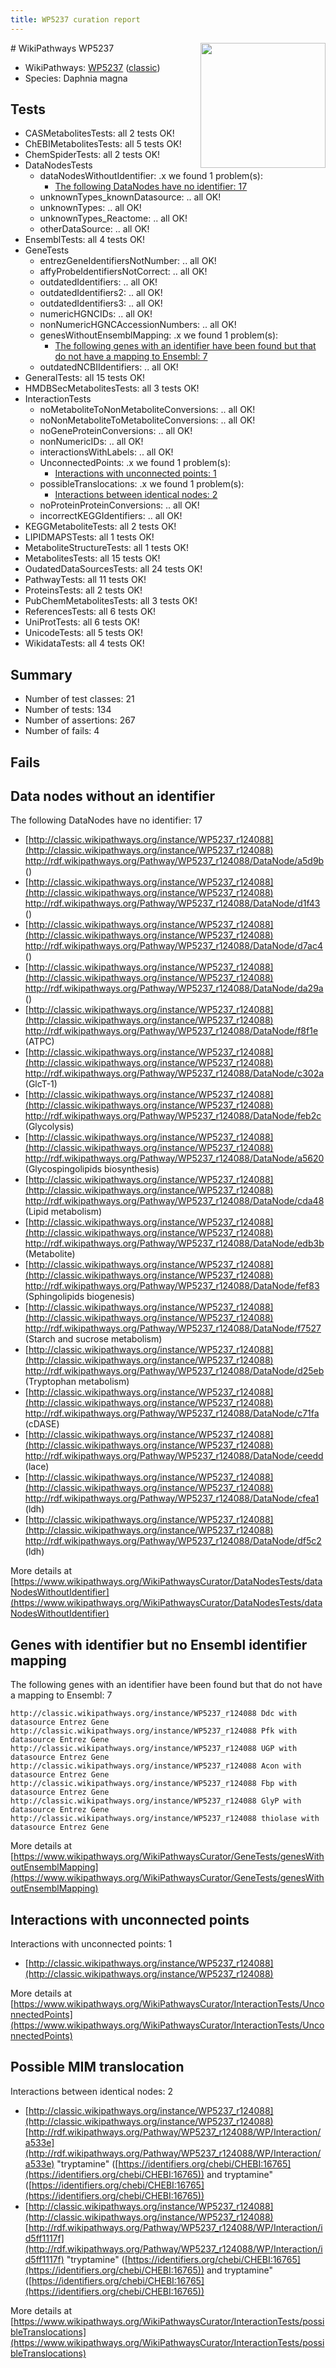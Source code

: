 ```yaml
---
title: WP5237 curation report
---
```


<img style="float: right; width: 200px" src="https://upload.wikimedia.org/wikipedia/commons/thumb/8/83/Wplogo_with_text_500.png/640px-Wplogo_with_text_500.png" />
# WikiPathways WP5237

* WikiPathways: [WP5237](https://wikipathways.org/pathways/WP5237) ([classic](https://classic.wikipathways.org/instance/WP5237))
* Species: Daphnia magna
## Tests
* CASMetabolitesTests: all 2 tests OK!
* ChEBIMetabolitesTests: all 5 tests OK!
* ChemSpiderTests: all 2 tests OK!
* DataNodesTests
    * dataNodesWithoutIdentifier: .x we found 1 problem(s):
        * [The following DataNodes have no identifier: 17](#8792c497)
    * unknownTypes_knownDatasource: .. all OK!
    * unknownTypes: .. all OK!
    * unknownTypes_Reactome: .. all OK!
    * otherDataSource: .. all OK!
* EnsemblTests: all 4 tests OK!
* GeneTests
    * entrezGeneIdentifiersNotNumber: .. all OK!
    * affyProbeIdentifiersNotCorrect: .. all OK!
    * outdatedIdentifiers: .. all OK!
    * outdatedIdentifiers2: .. all OK!
    * outdatedIdentifiers3: .. all OK!
    * numericHGNCIDs: .. all OK!
    * nonNumericHGNCAccessionNumbers: .. all OK!
    * genesWithoutEnsemblMapping: .x we found 1 problem(s):
        * [The following genes with an identifier have been found but that do not have a mapping to Ensembl: 7](#40286d89)
    * outdatedNCBIIdentifiers: .. all OK!
* GeneralTests: all 15 tests OK!
* HMDBSecMetabolitesTests: all 3 tests OK!
* InteractionTests
    * noMetaboliteToNonMetaboliteConversions: .. all OK!
    * noNonMetaboliteToMetaboliteConversions: .. all OK!
    * noGeneProteinConversions: .. all OK!
    * nonNumericIDs: .. all OK!
    * interactionsWithLabels: .. all OK!
    * UnconnectedPoints: .x we found 1 problem(s):
        * [Interactions with unconnected points: 1](#35a61ad9)
    * possibleTranslocations: .x we found 1 problem(s):
        * [Interactions between identical nodes: 2](#1c118207)
    * noProteinProteinConversions: .. all OK!
    * incorrectKEGGIdentifiers: .. all OK!
* KEGGMetaboliteTests: all 2 tests OK!
* LIPIDMAPSTests: all 1 tests OK!
* MetaboliteStructureTests: all 1 tests OK!
* MetabolitesTests: all 15 tests OK!
* OudatedDataSourcesTests: all 24 tests OK!
* PathwayTests: all 11 tests OK!
* ProteinsTests: all 2 tests OK!
* PubChemMetabolitesTests: all 3 tests OK!
* ReferencesTests: all 6 tests OK!
* UniProtTests: all 6 tests OK!
* UnicodeTests: all 5 tests OK!
* WikidataTests: all 4 tests OK!


## Summary

* Number of test classes: 21
* Number of tests: 134
* Number of assertions: 267
* Number of fails: 4

## Fails

<a name="8792c497" />

## Data nodes without an identifier

The following DataNodes have no identifier: 17

* [http://classic.wikipathways.org/instance/WP5237_r124088](http://classic.wikipathways.org/instance/WP5237_r124088) http://rdf.wikipathways.org/Pathway/WP5237_r124088/DataNode/a5d9b ()
* [http://classic.wikipathways.org/instance/WP5237_r124088](http://classic.wikipathways.org/instance/WP5237_r124088) http://rdf.wikipathways.org/Pathway/WP5237_r124088/DataNode/d1f43 ()
* [http://classic.wikipathways.org/instance/WP5237_r124088](http://classic.wikipathways.org/instance/WP5237_r124088) http://rdf.wikipathways.org/Pathway/WP5237_r124088/DataNode/d7ac4 ()
* [http://classic.wikipathways.org/instance/WP5237_r124088](http://classic.wikipathways.org/instance/WP5237_r124088) http://rdf.wikipathways.org/Pathway/WP5237_r124088/DataNode/da29a ()
* [http://classic.wikipathways.org/instance/WP5237_r124088](http://classic.wikipathways.org/instance/WP5237_r124088) http://rdf.wikipathways.org/Pathway/WP5237_r124088/DataNode/f8f1e (ATPC)
* [http://classic.wikipathways.org/instance/WP5237_r124088](http://classic.wikipathways.org/instance/WP5237_r124088) http://rdf.wikipathways.org/Pathway/WP5237_r124088/DataNode/c302a (GlcT-1)
* [http://classic.wikipathways.org/instance/WP5237_r124088](http://classic.wikipathways.org/instance/WP5237_r124088) http://rdf.wikipathways.org/Pathway/WP5237_r124088/DataNode/feb2c (Glycolysis)
* [http://classic.wikipathways.org/instance/WP5237_r124088](http://classic.wikipathways.org/instance/WP5237_r124088) http://rdf.wikipathways.org/Pathway/WP5237_r124088/DataNode/a5620 (Glycospingolipids
biosynthesis)
* [http://classic.wikipathways.org/instance/WP5237_r124088](http://classic.wikipathways.org/instance/WP5237_r124088) http://rdf.wikipathways.org/Pathway/WP5237_r124088/DataNode/cda48 (Lipid metabolism)
* [http://classic.wikipathways.org/instance/WP5237_r124088](http://classic.wikipathways.org/instance/WP5237_r124088) http://rdf.wikipathways.org/Pathway/WP5237_r124088/DataNode/edb3b (Metabolite)
* [http://classic.wikipathways.org/instance/WP5237_r124088](http://classic.wikipathways.org/instance/WP5237_r124088) http://rdf.wikipathways.org/Pathway/WP5237_r124088/DataNode/fef83 (Sphingolipids biogenesis)
* [http://classic.wikipathways.org/instance/WP5237_r124088](http://classic.wikipathways.org/instance/WP5237_r124088) http://rdf.wikipathways.org/Pathway/WP5237_r124088/DataNode/f7527 (Starch and sucrose metabolism)
* [http://classic.wikipathways.org/instance/WP5237_r124088](http://classic.wikipathways.org/instance/WP5237_r124088) http://rdf.wikipathways.org/Pathway/WP5237_r124088/DataNode/d25eb (Tryptophan metabolism)
* [http://classic.wikipathways.org/instance/WP5237_r124088](http://classic.wikipathways.org/instance/WP5237_r124088) http://rdf.wikipathways.org/Pathway/WP5237_r124088/DataNode/c71fa (cDASE)
* [http://classic.wikipathways.org/instance/WP5237_r124088](http://classic.wikipathways.org/instance/WP5237_r124088) http://rdf.wikipathways.org/Pathway/WP5237_r124088/DataNode/ceedd (lace)
* [http://classic.wikipathways.org/instance/WP5237_r124088](http://classic.wikipathways.org/instance/WP5237_r124088) http://rdf.wikipathways.org/Pathway/WP5237_r124088/DataNode/cfea1 (ldh)
* [http://classic.wikipathways.org/instance/WP5237_r124088](http://classic.wikipathways.org/instance/WP5237_r124088) http://rdf.wikipathways.org/Pathway/WP5237_r124088/DataNode/df5c2 (ldh)


More details at [https://www.wikipathways.org/WikiPathwaysCurator/DataNodesTests/dataNodesWithoutIdentifier](https://www.wikipathways.org/WikiPathwaysCurator/DataNodesTests/dataNodesWithoutIdentifier)

<a name="40286d89" />

## Genes with identifier but no Ensembl identifier mapping

The following genes with an identifier have been found but that do not have a mapping to Ensembl: 7
```
http://classic.wikipathways.org/instance/WP5237_r124088 Ddc with datasource Entrez Gene
http://classic.wikipathways.org/instance/WP5237_r124088 Pfk with datasource Entrez Gene
http://classic.wikipathways.org/instance/WP5237_r124088 UGP with datasource Entrez Gene
http://classic.wikipathways.org/instance/WP5237_r124088 Acon with datasource Entrez Gene
http://classic.wikipathways.org/instance/WP5237_r124088 Fbp with datasource Entrez Gene
http://classic.wikipathways.org/instance/WP5237_r124088 GlyP with datasource Entrez Gene
http://classic.wikipathways.org/instance/WP5237_r124088 thiolase with datasource Entrez Gene
```

More details at [https://www.wikipathways.org/WikiPathwaysCurator/GeneTests/genesWithoutEnsemblMapping](https://www.wikipathways.org/WikiPathwaysCurator/GeneTests/genesWithoutEnsemblMapping)

<a name="35a61ad9" />

## Interactions with unconnected points

Interactions with unconnected points: 1

* [http://classic.wikipathways.org/instance/WP5237_r124088](http://classic.wikipathways.org/instance/WP5237_r124088)


More details at [https://www.wikipathways.org/WikiPathwaysCurator/InteractionTests/UnconnectedPoints](https://www.wikipathways.org/WikiPathwaysCurator/InteractionTests/UnconnectedPoints)

<a name="1c118207" />

## Possible MIM translocation

Interactions between identical nodes: 2

* [http://classic.wikipathways.org/instance/WP5237_r124088](http://classic.wikipathways.org/instance/WP5237_r124088) [http://rdf.wikipathways.org/Pathway/WP5237_r124088/WP/Interaction/a533e](http://rdf.wikipathways.org/Pathway/WP5237_r124088/WP/Interaction/a533e) "tryptamine" ([https://identifiers.org/chebi/CHEBI:16765](https://identifiers.org/chebi/CHEBI:16765)) and 
tryptamine" ([https://identifiers.org/chebi/CHEBI:16765](https://identifiers.org/chebi/CHEBI:16765))
* [http://classic.wikipathways.org/instance/WP5237_r124088](http://classic.wikipathways.org/instance/WP5237_r124088) [http://rdf.wikipathways.org/Pathway/WP5237_r124088/WP/Interaction/id5ff1117f](http://rdf.wikipathways.org/Pathway/WP5237_r124088/WP/Interaction/id5ff1117f) "tryptamine" ([https://identifiers.org/chebi/CHEBI:16765](https://identifiers.org/chebi/CHEBI:16765)) and 
tryptamine" ([https://identifiers.org/chebi/CHEBI:16765](https://identifiers.org/chebi/CHEBI:16765))


More details at [https://www.wikipathways.org/WikiPathwaysCurator/InteractionTests/possibleTranslocations](https://www.wikipathways.org/WikiPathwaysCurator/InteractionTests/possibleTranslocations)

